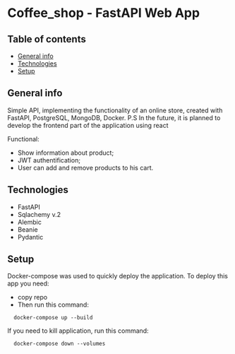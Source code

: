 # Coffee_shop - FastAPI Web App

## Table of contents
* [General info](#general-info)
* [Technologies](#technologies)
* [Setup](#setup)

## General info
Simple API, implementing the functionality of an online store, created with FastAPI, PostgreSQL, MongoDB, Docker.
P.S In the future, it is planned to develop the frontend part of the application using react

Functional:
- Show information about product;
- JWT authentification;
- User can add and remove products to his cart.

## Technologies
- FastAPI
- Sqlachemy v.2
- Alembic
- Beanie
- Pydantic

## Setup
Docker-compose was used to quickly deploy the application. To deploy this app you need:
- copy repo
- Then run this command:
```
  docker-compose up --build
```
If you need to kill application, run  this command:
```
  docker-compose down --volumes
```








